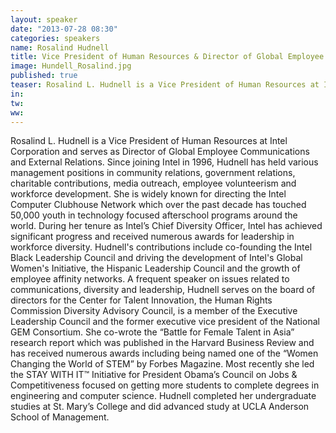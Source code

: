 ```yaml
---
layout: speaker
date: "2013-07-28 08:30"
categories: speakers
name: Rosalind Hudnell
title: Vice President of Human Resources & Director of Global Employee Communications & External Relations, Intel Corporation
image: Hundell_Rosalind.jpg
published: true
teaser: Rosalind L. Hudnell is a Vice President of Human Resources at Intel Corporation and serves as Director of Global Employee Communications and External Relations.  Since joining Intel in 1996, Hudnell has held various management positions in community relations, government relations, charitable contributions, media outreach, employee volunteerism and workforce development. 
in:
tw:
ww: 
---
```

Rosalind L. Hudnell is a Vice President of Human Resources at Intel Corporation and serves as Director of Global Employee Communications and External Relations.  Since joining Intel in 1996, Hudnell has held various management positions in community relations, government relations, charitable contributions, media outreach, employee volunteerism and workforce development. She is widely known for directing the Intel Computer Clubhouse Network which over the past decade has touched 50,000 youth in technology focused afterschool programs around the world. During her tenure as Intel’s Chief Diversity Officer, Intel has achieved significant progress and received numerous awards for leadership in workforce diversity. Hudnell's contributions include co-founding the Intel Black Leadership Council and driving the development of Intel's Global Women's Initiative, the Hispanic Leadership Council and the growth of employee affinity networks. A frequent speaker on issues related to communications, diversity and leadership, Hudnell serves on the board of directors for the Center for Talent Innovation, the Human Rights Commission Diversity Advisory Council, is a member of the Executive Leadership Council and the former executive vice president of the National GEM Consortium. She co-wrote the “Battle for Female Talent in Asia” research report which was published in the Harvard Business Review and has received numerous awards including being named one of the “Women Changing the World of STEM” by Forbes Magazine.  Most recently she led the STAY WITH IT™ Initiative for President Obama’s Council on Jobs & Competitiveness focused on getting more students to complete degrees in engineering and computer science.  Hudnell completed her undergraduate studies at St. Mary’s College and did advanced study at UCLA Anderson School of Management.